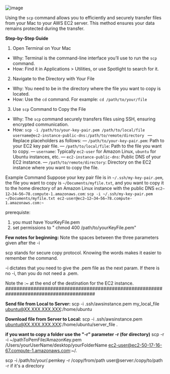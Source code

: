 ![image](https://github.com/user-attachments/assets/400988d0-a43a-48ed-8d9d-d463f4299718)

Using the `scp` command allows you to efficiently and securely transfer files from your Mac to your AWS EC2 server. This method ensures your data remains protected during the transfer.

**Step-by-Step Guide**

1. Open Terminal on Your Mac
- Why: Terminal is the command-line interface you’ll use to run the `scp` command.
- How: Find it in Applications > Utilities, or use Spotlight to search for it.

2. Navigate to the Directory with Your File
- Why: You need to be in the directory where the file you want to copy is located.
- How: Use the `cd` command. For example:
```cd /path/to/your/file```

3. Use `scp` Command to Copy the File
- Why: The `scp` command securely transfers files using SSH, ensuring encrypted communication.
- How:
```scp -i /path/to/your-key-pair.pem /path/to/local/file username@ec2-instance-public-dns:/path/to/remote/directory ```
— Replace placeholders as follows:
— `/path/to/your-key-pair.pem`: Path to your EC2 key pair file.
— `/path/to/local/file`: Path to the file you want to copy.
— `username`: Typically `ec2-user` for Amazon Linux, `ubuntu` for Ubuntu instances, etc.
— `ec2-instance-public-dns`: Public DNS of your EC2 instance.
— `/path/to/remote/directory`: Directory on the EC2 instance where you want to copy the file.

Example Command
Suppose your key pair file is in `~/.ssh/my-key-pair.pem`, the file you want to copy is `~/Documents/myfile.txt`, and you want to copy it to the home directory of an Amazon Linux instance with the public DNS `ec2–12–34–56–78.compute-1.amazonaws.com`:
```scp -i ~/.ssh/my-key-pair.pem ~/Documents/myfile.txt ec2-user@ec2–12–34–56–78.compute-1.amazonaws.com:~```

prerequiste: 
1. you must have YourKeyFile.pem
2. set permissions to " chmod 400 /path/to/yourKeyFile.pem"

**Few notes for beginning:**
Note the spaces between the three parameters given after the -i

scp stands for secure copy protocol. Knowing the words makes it easier to remember the command.

-i dictates that you need to give the .pem file as the next param. If there is no -i, than you do not need a .pem.

Note the :~ at the end of the destination for the EC2 instance.
########################################################################################

**Send file from Local to Server:**
scp -i .ssh/awsinstance.pem my_local_file ubuntu@XX.XXX.XXX.XXX:/home/ubuntu

**Download file from Server to Local:**
scp -i .ssh/awsinstance.pem ubuntu@XX.XXX.XXX.XXX:/home/ubuntu/server_file .

**if you want to copy a folder use the "-r" parameter -r (for directory)**
scp -r -i ~/pathToPemFile/AmazonKey.pem /Users/yourUserName/desktop/yourFolderName ec2-user@ec2-50-17-16-67.compute-1.amazonaws.com:~/.

scp -i /path/to/your/.pemkey -r /copy/from/path user@server:/copy/to/path
-r if it's a directory






